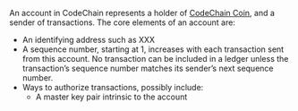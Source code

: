 An account in CodeChain represents a holder of [CodeChain Coin](CodeChain-Coin.md), and a sender of transactions. The core elements of an account are:

* An identifying address such as XXX
* A sequence number, starting at 1, increases with each transaction sent from this account. No transaction can be included in a ledger unless the transaction’s sequence number matches its sender’s next sequence number.
* Ways to authorize transactions, possibly include:
  * A master key pair intrinsic to the account
